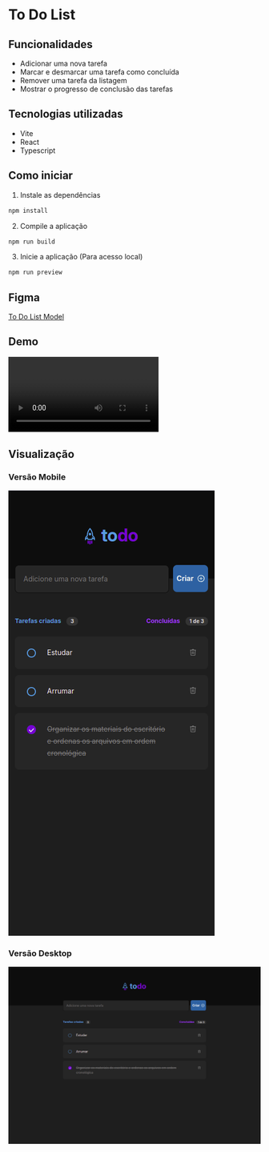 # To Do List

## Funcionalidades

- Adicionar uma nova tarefa
- Marcar e desmarcar uma tarefa como concluída
- Remover uma tarefa da listagem
- Mostrar o progresso de conclusão das tarefas

## Tecnologias utilizadas

- Vite
- React
- Typescript

## Como iniciar

1. Instale as dependências

```bash
npm install
```

2. Compile a aplicação

```bash
npm run build
```

3. Inicie a aplicação (Para acesso local)

```bash
npm run preview
```

## Figma

[To Do List Model](https://www.figma.com/design/dxa3GzzWCZxxq0DnrTvJgH/ToDo-List-%E2%80%A2-Desafio-React?node-id=0-1&node-type=canvas&t=l9N6StR9bK4qb4Tm-0)

## Demo

![](demo.mov)

## Visualização

### Versão Mobile

![Mobile](./mobile.png)

### Versão Desktop

![Desktop](./desktop.png)
